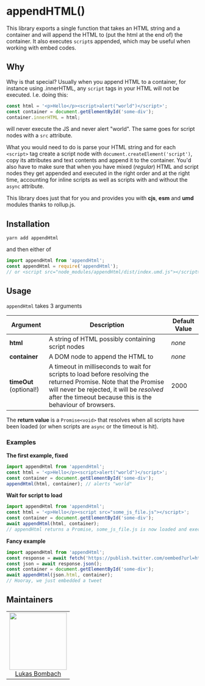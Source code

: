 # appendHTML()

This library exports a single function that takes an HTML string and a container and will append the HTML to 
(put the html at the end of) the container. It also executes `script`s appended, which may be useful when
working with embed codes.

## Why

Why is that special? Usually when you append HTML to a container, for instance using .innerHTML, any `script`
tags in your HTML will not be executed. I.e. doing this:

```js
const html = '<p>Hello</p><script>alert("world")</script>'; 
const container = document.getElementById('some-div');
container.innerHTML = html;
```

will never execute the JS and never alert "world". The same goes for script nodes with a `src` attribute.

What you would need to do is parse your HTML string and for each `<script>` tag create a script node with 
`document.createElement('script')`, copy its attributes and text contents and append it to the container.
You'd also have to make sure that when you have mixed (_regular_) HTML and script nodes they get appended
and executed in the right order and at the right time, accounting for inline scripts as well as scripts
with and without the `async` attribute.

This library does just that for you and provides you with **cjs**, **esm** and **umd** modules thanks to
rollup.js.

## Installation

```
yarn add appendHtml
```

and then either of

```js
import appendHtml from 'appendHtml';
const appendHtml = require('appendHtml');
// or <script src="node_modules/appendHtml/dist/index.umd.js"></script> which gives you a global function appendHtml
```

## Usage

`appendHtml` takes 3 arguments

| Argument | Description | Default Value |
| -------- | ----------- | ------------- |
| **html** | A string of HTML possibly containing script nodes | _none_ |
| **container** | A DOM node to append the HTML to | _none_ |
| **timeOut** (optional!) | A timeout in milliseconds to wait for scripts to load before resolving the returned Promise. Note that the Promise will never be rejected, it will be _resolved_ after the timeout because this is the behaviour of browsers. | 2000 |


The **return value** is a `Promise<void>` that resolves when all scripts have been loaded (or when scripts are `async` or the timeout is hit).

### Examples

**The first example, fixed**
```js
import appendHtml from 'appendHtml';
const html = '<p>Hello</p><script>alert("world")</script>'; 
const container = document.getElementById('some-div');
appendHtml(html, container); // alerts "world"
```

**Wait for script to load**
```js
import appendHtml from 'appendHtml';
const html = '<p>Hello</p><script src="some_js_file.js"></script>'; 
const container = document.getElementById('some-div');
await appendHtml(html, container);
// appendHtml returns a Promise, some_js_file.js is now loaded and executed (note the await)
```

**Fancy example**
```js
import appendHtml from 'appendHtml';
const response = await fetch('https://publish.twitter.com/oembed?url=https://twitter.com/luke_schmuke/status/766775290404233217');
const json = await response.json();
const container = document.getElementById('some-div');
await appendHtml(json.html, container);
// Hooray, we just embedded a tweet
```

## Maintainers

<table>
  <tbody>
    <tr>
      <td align="center">
        <a href="https://github.com/LukasBombach">
          <img width="150" height="150" src="https://github.com/LukasBombach.png?v=3&s=150">
          </br>
          Lukas Bombach
        </a>
      </td>
    </tr>
  <tbody>
</table>
